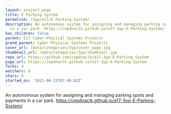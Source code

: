 ```yaml
---
layout: project_page
title: E Parking System
permalink: /3yp/e17/E-Parking-System/
description: An autonomous system for assigning and managing parking spots and payments
  in a car park. https://cepdnaclk.github.io/e17-3yp-E-Parking-System/
has_children: false
parent: E17 Cyber-Physical Systems Projects
grand_parent: Cyber-Physical Systems Projects
cover_url: /data/categories/3yp/cover_page.jpg
thumbnail_url: /data/categories/3yp/thumbnail.jpg
repo_url: https://github.com/cepdnaclk/e17-3yp-E-Parking-System
page_url: https://cepdnaclk.github.io/e17-3yp-E-Parking-System
forks: 4
watchers: 6
stars: 6
started_on: '2021-06-22T07:46:02Z'
---
```


An autonomous system for assigning and managing parking spots and payments in a car park. https://cepdnaclk.github.io/e17-3yp-E-Parking-System/